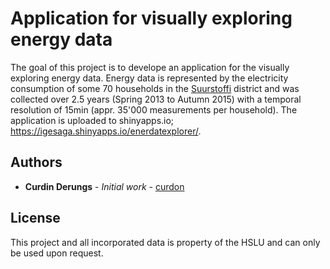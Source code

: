 # Application for visually exploring energy data
The goal of this project is to develope an application for the visually exploring energy data. Energy data is represented by the electricity consumption of some 70 households in the [Suurstoffi](https://www.suurstoffi.ch/) district and was collected over 2.5 years (Spring 2013 to Autumn 2015) with a temporal resolution of 15min (appr. 35'000 measurements per household). The application is uploaded to shinyapps.io; https://igesaga.shinyapps.io/enerdatexplorer/.

## Authors
* **Curdin Derungs** - *Initial work* - [curdon](https://github.com/curdon)

## License
This project and all incorporated data is property of the HSLU and can only be used upon request.

